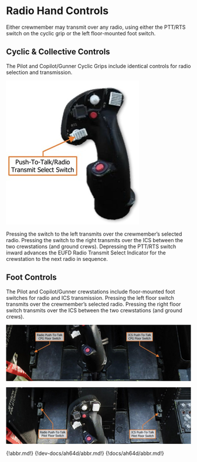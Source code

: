 
# Radio Hand Controls

Either crewmember may transmit over any radio, using either the PTT/RTS switch on the cyclic grip or the left
floor-mounted foot switch.



## Cyclic & Collective Controls

The Pilot and Copilot/Gunner Cyclic Grips include identical controls for radio
selection and transmission.

![](img/img-273-1-screen.jpg)

Pressing the switch to the left transmits over the crewmember’s selected
radio. Pressing the switch to the right transmits over the ICS between the
two crewstations (and ground crews). Depressing the PTT/RTS switch
inward advances the EUFD Radio Transmit Select Indicator for the
crewstation to the next radio in sequence.



## Foot Controls

The Pilot and Copilot/Gunner crewstations include floor-mounted foot switches for radio and ICS transmission.
Pressing the left floor switch transmits over the crewmember’s selected radio. Pressing the right floor switch
transmits over the ICS between the two crewstations (and ground crews).

![](img/img-273-2-screen.jpg)

![](img/img-273-3-screen.jpg)

{!abbr.md!}
{!dev-docs/ah64d/abbr.md!}
{!docs/ah64d/abbr.md!}
